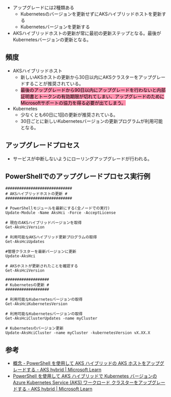 - アップグレードには2種類ある
	- Kubernetesのバージョンを更新せずにAKSハイブリッドホストを更新する
	- Kubernetesバージョンを更新する
- AKSハイブリッドホストの更新が常に最初の更新ステップとなる。最後がKubernetesバージョンの更新となる。

## 頻度
- AKSハイブリッドホスト
	- 新しいAKSホストの更新から30日以内にAKSクラスターをアップグレードすることが推奨されている。
	- <mark style="background: #FF5582A6;">最後のアップグレードから90日以内にアップグレードを行わないと内部証明書とトークンの有効期限が切れてしまい、アップグレードのためにMicrosoftサポートの協力を得る必要が出てしまう。</mark>
- Kubernetes
	- 少なくとも60日に1回の更新が推奨されている。
	- 30日ごとに新しいKubernetesバージョンの更新プログラムが利用可能となる。

## アップグレードプロセス
- サービスが中断しないようにローリングアップグレードが行われる。

## PowerShellでのアップグレードプロセス実行例
```
#############################
# AKSハイブリッドホストの更新 #
#############################

# PowerShellモジュールを最新にする(全ノードでの実行)
Update-Module -Name AksHci -Force -AcceptLicense

# 現在のAKSハイブリッドバージョンを取得
Get-AksHciVersion

# 利用可能なAKSハイブリッド更新プログラムの取得
Get-AksHciUpdates

#管理クラスターを最新バージョンに更新
Update-AksHci

# AKSホストが更新されたことを確認する
Get-AksHciVersion

###################
# Kubernetesの更新 #
###################

# 利用可能なKubernetesバージョンの取得
Get-AksHciKubernetesVersion

# 利用可能なKubernetesバージョンの取得
Get-AksHciClusterUpdates -name myCluster

# Kubernetesのバージョン更新
Update-AksHciCluster -name myCluster -kubernetesVersion vX.XX.X

```



## 参考
- [概念 - PowerShell を使用して AKS ハイブリッドの AKS ホストをアップグレードする - AKS hybrid | Microsoft Learn](https://learn.microsoft.com/ja-jp/azure/aks/hybrid/update-akshci-host-powershell)
- [PowerShell を使用して AKS ハイブリッドで Kubernetes バージョンのAzure Kubernetes Service (AKS) ワークロード クラスターをアップグレードする - AKS hybrid | Microsoft Learn](https://learn.microsoft.com/ja-jp/azure/aks/hybrid/upgrade)